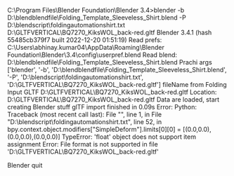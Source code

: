 C:\Program Files\Blender Foundation\Blender 3.4>blender -b D:\blendblendfile\Folding_Template_Sleeveless_Shirt.blend -P D:\blendscript\foldingautomationshirt.txt D:\GLTFVERTICAL\BQ7270_KiksWOL_back-red.gltf
Blender 3.4.1 (hash 55485cb379f7 built 2022-12-20 01:51:19)
Read prefs: C:\Users\abhinay.kumar04\AppData\Roaming\Blender Foundation\Blender\3.4\config\userpref.blend
Read blend: D:\blendblendfile\Folding_Template_Sleeveless_Shirt.blend
Prachi args ['blender', '-b', 'D:\\blendblendfile\\Folding_Template_Sleeveless_Shirt.blend', '-P', 'D:\\blendscript\\foldingautomationshirt.txt', 'D:\\GLTFVERTICAL\\BQ7270_KiksWOL_back-red.gltf']
fileName from Folding Input GLTF D:\GLTFVERTICAL\BQ7270_KiksWOL_back-red.gltf
Location: D:\GLTFVERTICAL\BQ7270_KiksWOL_back-red.gltf
Data are loaded, start creating Blender stuff
glTF import finished in 0.09s
Error: Python: Traceback (most recent call last):
  File "<string>", line 1, in <module>
  File "D:\blendscript\foldingautomationshirt.txt", line 52, in <module>
    bpy.context.object.modifiers["SimpleDeform"].limits[0][0] = [(0.0,0.0),(0.0,0.0),(0.0,0.0)]
TypeError: 'float' object does not support item assignment
Error: File format is not supported in file 'D:\GLTFVERTICAL\BQ7270_KiksWOL_back-red.gltf'

Blender quit
